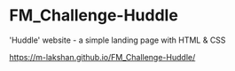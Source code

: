 # FM_Challenge-Huddle
'Huddle' website - a simple landing page with HTML &amp; CSS

https://m-lakshan.github.io/FM_Challenge-Huddle/
